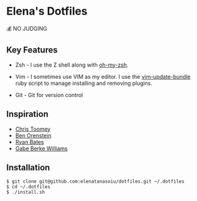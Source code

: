 # Elena's Dotfiles

💰 NO JUDGING

## Key Features

- Zsh - I use the Z shell along with
  [oh-my-zsh](https://github.com/robbyrussell/oh-my-zsh). 

- Vim - I sometimes use VIM as my editor. I use
the [vim-update-bundle](https://github.com/bronson/vim-update-bundles) ruby script
to manage installing and removing plugins.

- Git - Git for version control

## Inspiration

- [Chris Toomey](https://github.com/christoomey/dotfiles)
- [Ben Orenstein](https://github.com/r00k/dotfiles)
- [Ryan Bates](https://github.com/ryanb/dotfiles)
- [Gabe Berke Williams](https://github.com/gabebw/dotfiles)

## Installation

    $ git clone git@github.com:elenatanasoiu/dotfiles.git ~/.dotfiles
    $ cd ~/.dotfiles
    $ ./install.sh
